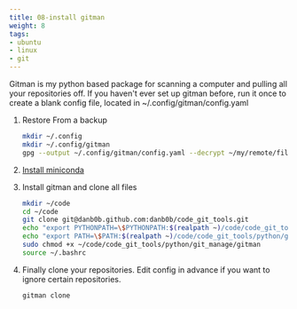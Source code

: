 ```yaml
---
title: 08-install gitman
weight: 8
tags:
- ubuntu
- linux
- git
---
```


Gitman is my python based package for scanning a computer and pulling all your repositories off.  If you haven't ever set up gitman before, run it once to create a blank config file, located in ~/.config/gitman/config.yaml

1. Restore From a backup

    ```bash
    mkdir ~/.config
    mkdir ~/.config/gitman
    gpg --output ~/.config/gitman/config.yaml --decrypt ~/my/remote/filesystem/backup_settings/config.yaml.gpg
    ```
    
1. [Install miniconda](/notebook/computer-setup/conda_install/)

1. Install gitman and clone all files 

    ```bash
    mkdir ~/code
    cd ~/code
    git clone git@danb0b.github.com:danb0b/code_git_tools.git
    echo "export PYTHONPATH=\$PYTHONPATH:$(realpath ~)/code/code_git_tools/python" >> ~/.bashrc
    echo "export PATH=\$PATH:$(realpath ~)/code/code_git_tools/python/git_manage" >> ~/.bashrc
    sudo chmod +x ~/code/code_git_tools/python/git_manage/gitman
    source ~/.bashrc
    ```

1. Finally clone your repositories.  Edit config in advance if you want to ignore certain repositories.

    ```bash
    gitman clone
    ```
